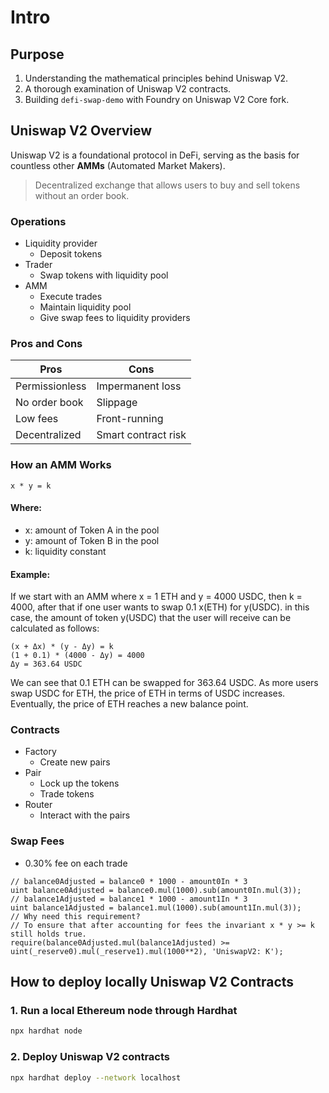 # Intro

## Purpose

1. Understanding the mathematical principles behind Uniswap V2.
2. A thorough examination of Uniswap V2 contracts.
3. Building `defi-swap-demo` with Foundry on Uniswap V2 Core fork.

## Uniswap V2 Overview

Uniswap V2 is a foundational protocol in DeFi,
serving as the basis for countless other **AMMs** (Automated Market Makers).

> Decentralized exchange that allows users to buy and sell tokens without
> an order book.

### Operations

- Liquidity provider
  - Deposit tokens
- Trader
  - Swap tokens with liquidity pool
- AMM
  - Execute trades
  - Maintain liquidity pool
  - Give swap fees to liquidity providers

### Pros and Cons

| Pros           | Cons                |
| -------------- | ------------------- |
| Permissionless | Impermanent loss    |
| No order book  | Slippage            |
| Low fees       | Front-running       |
| Decentralized  | Smart contract risk |

### How an AMM Works

```
x * y = k
```

#### Where:

- x: amount of Token A in the pool
- y: amount of Token B in the pool
- k: liquidity constant

#### Example:

If we start with an AMM where x = 1 ETH and y = 4000 USDC, then k = 4000,
after that if one user wants to swap 0.1 x(ETH) for y(USDC). in this case,
the amount of token y(USDC) that the user will receive can be calculated as follows:

```
(x + Δx) * (y - Δy) = k
(1 + 0.1) * (4000 - Δy) = 4000
Δy = 363.64 USDC
```

We can see that 0.1 ETH can be swapped for 363.64 USDC. As more users swap USDC for ETH,
the price of ETH in terms of USDC increases. Eventually, the price of ETH reaches a new balance point.

### Contracts

- Factory
  - Create new pairs
- Pair
  - Lock up the tokens
  - Trade tokens
- Router
  - Interact with the pairs

### Swap Fees

- 0.30% fee on each trade

```solidity
// balance0Adjusted = balance0 * 1000 - amount0In * 3
uint balance0Adjusted = balance0.mul(1000).sub(amount0In.mul(3));
// balance1Adjusted = balance1 * 1000 - amount1In * 3
uint balance1Adjusted = balance1.mul(1000).sub(amount1In.mul(3));
// Why need this requirement?
// To ensure that after accounting for fees the invariant x * y >= k still holds true.
require(balance0Adjusted.mul(balance1Adjusted) >= uint(_reserve0).mul(_reserve1).mul(1000**2), 'UniswapV2: K');
```

## How to deploy locally Uniswap V2 Contracts

### 1. Run a local Ethereum node through Hardhat

```bash
npx hardhat node
```

### 2. Deploy Uniswap V2 contracts

```bash
npx hardhat deploy --network localhost
```
